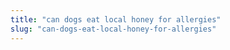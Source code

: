 ```yaml
---
title: "can dogs eat local honey for allergies"
slug: "can-dogs-eat-local-honey-for-allergies"
---
```


